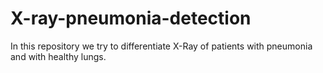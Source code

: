 # X-ray-pneumonia-detection
In this repository we try to differentiate X-Ray of patients with pneumonia and with healthy lungs.
